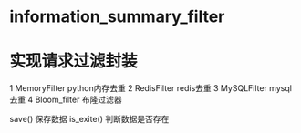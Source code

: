 # information_summary_filter

# 实现请求过滤封装
1 MemoryFilter python内存去重
2 RedisFilter  redis去重
3 MySQLFilter  mysql去重
4 Bloom_filter 布隆过滤器

save() 保存数据 
is_exite() 判断数据是否存在


